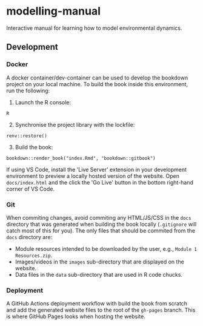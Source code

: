 # modelling-manual
Interactive manual for learning how to model environmental dynamics.

## Development 

### Docker 

A docker container/dev-container can be used to develop the bookdown project on
your local machine. To build the book inside this environment, run the 
following:

1) Launch the R console:

```
R
```

2) Synchronise the project library with the lockfile:

```
renv::restore()
```

3) Build the book:

```
bookdown::render_book("index.Rmd", "bookdown::gitbook")
```

If using VS Code, install the 'Live Server' extension in your development 
environment to preview a locally hosted version of the website. Open 
`docs/index.html` and the click the 'Go Live' button in the bottom right-hand 
corner of VS Code.

### Git

When commiting changes, avoid commiting any HTML/JS/CSS in the `docs` directory
that was generated when building the book locally (`.gitignore` will catch most 
of this for you). The only files that should be commited from the `docs` 
directory are:

- Module resources intended to be downloaded by the user, e.g.,
`Module 1 Resources.zip`.
- Images/videos in the `images` sub-directory that are displayed on the website.
- Data files in the `data` sub-directory that are used in R code chucks.

### Deployment

A GitHub Actions deployment workflow with build the book from scratch and add 
the generated website files to the root of the `gh-pages` branch.
This is where GitHub Pages looks when hosting the website.
